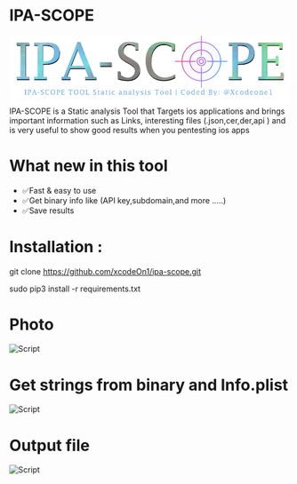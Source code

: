 # IPA-SCOPE
![Script](https://github.com/xcodeOn1/ipa-scope/blob/main/screenshot/IPA_SCOPEv.2_logo.png)
IPA-SCOPE is a Static analysis Tool that Targets ios applications and brings important information such as  Links, interesting files (.json,cer,der,api )
and is very useful to show good results when you pentesting ios apps 
# What new in this tool 
* ✅Fast & easy to use
* ✅Get binary info like (API key,subdomain,and more .....)
* ✅Save results 

# Installation :

git clone https://github.com/xcodeOn1/ipa-scope.git

sudo pip3 install -r requirements.txt

# Photo
![Script](https://github.com/xcodeOn1/ipa-scope/blob/main/output/photo_2021-12-03_17-29-34.jpg "Script Interface")
# Get strings from binary and Info.plist
![Script](https://github.com/xcodeOn1/ipa-scope/blob/main/screenshot/IPAgo.png)
# Output file 
![Script](https://github.com/xcodeOn1/ipa-scope/blob/main/output/photo_2021-12-03_17-52-20.jpg)


